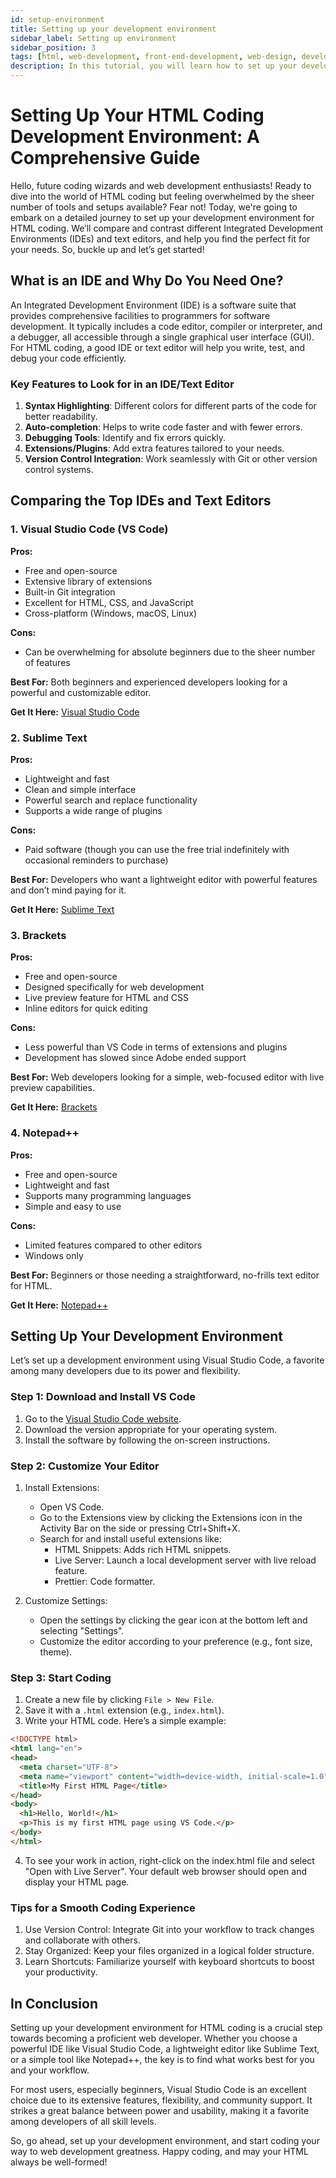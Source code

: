 ```yaml
---
id: setup-environment
title: Setting up your development environment
sidebar_label: Setting up environment
sidebar_position: 3
tags: [html, web-development, front-end-development, web-design, development-environment, web-technology, web-pages, web-browsers, web-technology, setup-environment]
description: In this tutorial, you will learn how to set up your development environment for HTML development.
---
```


# Setting Up Your HTML Coding Development Environment: A Comprehensive Guide

Hello, future coding wizards and web development enthusiasts! Ready to dive into the world of HTML coding but feeling overwhelmed by the sheer number of tools and setups available? Fear not! Today, we're going to embark on a detailed journey to set up your development environment for HTML coding. We’ll compare and contrast different Integrated Development Environments (IDEs) and text editors, and help you find the perfect fit for your needs. So, buckle up and let’s get started!

## What is an IDE and Why Do You Need One?

An Integrated Development Environment (IDE) is a software suite that provides comprehensive facilities to programmers for software development. It typically includes a code editor, compiler or interpreter, and a debugger, all accessible through a single graphical user interface (GUI). For HTML coding, a good IDE or text editor will help you write, test, and debug your code efficiently.

### Key Features to Look for in an IDE/Text Editor

1. **Syntax Highlighting**: Different colors for different parts of the code for better readability.
2. **Auto-completion**: Helps to write code faster and with fewer errors.
3. **Debugging Tools**: Identify and fix errors quickly.
4. **Extensions/Plugins**: Add extra features tailored to your needs.
5. **Version Control Integration**: Work seamlessly with Git or other version control systems.

## Comparing the Top IDEs and Text Editors

### 1. Visual Studio Code (VS Code)

**Pros:**

* Free and open-source
* Extensive library of extensions
* Built-in Git integration
* Excellent for HTML, CSS, and JavaScript
* Cross-platform (Windows, macOS, Linux)

**Cons:**

* Can be overwhelming for absolute beginners due to the sheer number of features

**Best For:** Both beginners and experienced developers looking for a powerful and customizable editor.

**Get It Here:** [Visual Studio Code](https://code.visualstudio.com/)

### 2. Sublime Text

**Pros:**

* Lightweight and fast
* Clean and simple interface
* Powerful search and replace functionality
* Supports a wide range of plugins

**Cons:**

* Paid software (though you can use the free trial indefinitely with occasional reminders to purchase)

**Best For:** Developers who want a lightweight editor with powerful features and don’t mind paying for it.

**Get It Here:** [Sublime Text](https://www.sublimetext.com/)

### 3. Brackets

**Pros:**

* Free and open-source
* Designed specifically for web development
* Live preview feature for HTML and CSS
* Inline editors for quick editing

**Cons:**

* Less powerful than VS Code in terms of extensions and plugins
* Development has slowed since Adobe ended support

**Best For:** Web developers looking for a simple, web-focused editor with live preview capabilities.

**Get It Here:** [Brackets](https://brackets.io/)

### 4. Notepad++

**Pros:**

* Free and open-source
* Lightweight and fast
* Supports many programming languages
* Simple and easy to use

**Cons:**

* Limited features compared to other editors
* Windows only

**Best For:** Beginners or those needing a straightforward, no-frills text editor for HTML.

**Get It Here:** [Notepad++](https://notepad-plus-plus.org/)

## Setting Up Your Development Environment

Let’s set up a development environment using Visual Studio Code, a favorite among many developers due to its power and flexibility.

### Step 1: Download and Install VS Code

1. Go to the [Visual Studio Code website](https://code.visualstudio.com/).
2. Download the version appropriate for your operating system.
3. Install the software by following the on-screen instructions.

### Step 2: Customize Your Editor

1. Install Extensions:
    * Open VS Code.
    * Go to the Extensions view by clicking the Extensions icon in the Activity Bar on the side or pressing Ctrl+Shift+X.
    * Search for and install useful extensions like:
        - HTML Snippets: Adds rich HTML snippets.
        - Live Server: Launch a local development server with live reload feature.
        - Prettier: Code formatter.

2. Customize Settings:
    * Open the settings by clicking the gear icon at the bottom left and selecting "Settings".
    * Customize the editor according to your preference (e.g., font size, theme).

### Step 3: Start Coding

1. Create a new file by clicking `File > New File`.
2. Save it with a `.html` extension (e.g., `index.html`).
3. Write your HTML code. Here’s a simple example:
```html
<!DOCTYPE html>
<html lang="en">
<head>
  <meta charset="UTF-8">
  <meta name="viewport" content="width=device-width, initial-scale=1.0">
  <title>My First HTML Page</title>
</head>
<body>
  <h1>Hello, World!</h1>
  <p>This is my first HTML page using VS Code.</p>
</body>
</html>
```
4. To see your work in action, right-click on the index.html file and select "Open with Live Server". Your default web browser should open and display your HTML page.

### Tips for a Smooth Coding Experience

1. Use Version Control: Integrate Git into your workflow to track changes and collaborate with others.
2. Stay Organized: Keep your files organized in a logical folder structure.
3. Learn Shortcuts: Familiarize yourself with keyboard shortcuts to boost your productivity.

## In Conclusion

Setting up your development environment for HTML coding is a crucial step towards becoming a proficient web developer. Whether you choose a powerful IDE like Visual Studio Code, a lightweight editor like Sublime Text, or a simple tool like Notepad++, the key is to find what works best for you and your workflow.<br>

For most users, especially beginners, Visual Studio Code is an excellent choice due to its extensive features, flexibility, and community support. It strikes a great balance between power and usability, making it a favorite among developers of all skill levels.<br>

So, go ahead, set up your development environment, and start coding your way to web development greatness. Happy coding, and may your HTML always be well-formed!